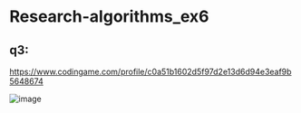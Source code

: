# Research-algorithms_ex6



## q3:
https://www.codingame.com/profile/c0a51b1602d5f97d2e13d6d94e3eaf9b5648674

![image](https://user-images.githubusercontent.com/20986238/167725978-9e64c742-4f87-446e-964e-1cecd0ea221f.png)
